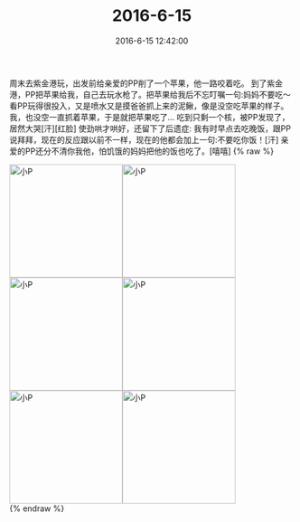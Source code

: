 ﻿---
title: "2016-6-15"
date: 2016-6-15 12:42:00
tags: 文字
categories: 妈妈
---
周末去紫金港玩，出发前给亲爱的PP削了一个苹果，他一路咬着吃。
到了紫金港，PP把苹果给我，自己去玩水枪了。把苹果给我后不忘叮嘱一句:妈妈不要吃～
看PP玩得很投入，又是喷水又是摸爸爸抓上来的泥鳅，像是没空吃苹果的样子。我，也没空一直抓着苹果，于是就把苹果吃了...
吃到只剩一个核，被PP发现了，居然大哭[汗][红脸]
使劲哄才哄好，还留下了后遗症:
我有时早点去吃晚饭，跟PP说拜拜，现在的反应跟以前不一样，现在的他都会加上一句:不要吃你饭！[汗]
亲爱的PP还分不清你我他，怕饥饿的妈妈把他的饭也吃了。[嘻嘻]
{% raw %}
<div style="width:500 px">
<div style="float:left; width:100 px"><img src="/images/微信图片_20171012144556.jpg" width="200" alt="小P"></div>
<div style="float:left; width:100 px"><img src="/images/微信图片_20171012144604.jpg" width="200" alt="小P"></div>
<div style="float:left; width:100 px"><img src="/images/微信图片_20171012144611.jpg" width="200" alt="小P"></div>
<div style="float:left; width:100 px"><img src="/images/微信图片_20171012144619.jpg" width="200" alt="小P"></div>
<div style="float:left; width:100 px"><img src="/images/微信图片_20171012144626.jpg" width="200" alt="小P"></div>
<div style="float:left; width:100 px"><img src="/images/微信图片_20171012144633.jpg" width="200" alt="小P"></div>
<div style="clear:both"></div>
</div>
{% endraw %}